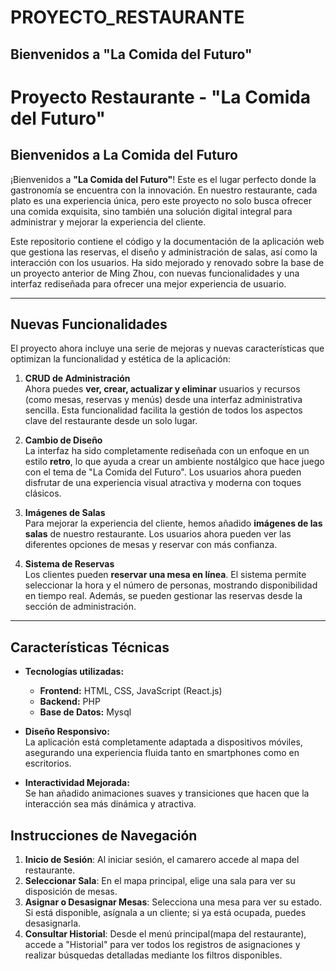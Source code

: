# PROYECTO_RESTAURANTE

## Bienvenidos a "La Comida del Futuro"

# Proyecto Restaurante - "La Comida del Futuro"

## Bienvenidos a La Comida del Futuro

¡Bienvenidos a **"La Comida del Futuro"**! Este es el lugar perfecto donde la gastronomía se encuentra con la innovación. En nuestro restaurante, cada plato es una experiencia única, pero este proyecto no solo busca ofrecer una comida exquisita, sino también una solución digital integral para administrar y mejorar la experiencia del cliente.

Este repositorio contiene el código y la documentación de la aplicación web que gestiona las reservas, el diseño y administración de salas, así como la interacción con los usuarios. Ha sido mejorado y renovado sobre la base de un proyecto anterior de Ming Zhou, con nuevas funcionalidades y una interfaz rediseñada para ofrecer una mejor experiencia de usuario.

---

## Nuevas Funcionalidades

El proyecto ahora incluye una serie de mejoras y nuevas características que optimizan la funcionalidad y estética de la aplicación:

1. **CRUD de Administración**  
   Ahora puedes **ver, crear, actualizar y eliminar** usuarios y recursos (como mesas, reservas y menús) desde una interfaz administrativa sencilla. Esta funcionalidad facilita la gestión de todos los aspectos clave del restaurante desde un solo lugar.

2. **Cambio de Diseño**  
   La interfaz ha sido completamente rediseñada con un enfoque en un estilo **retro**, lo que ayuda a crear un ambiente nostálgico que hace juego con el tema de "La Comida del Futuro". Los usuarios ahora pueden disfrutar de una experiencia visual atractiva y moderna con toques clásicos.

3. **Imágenes de Salas**  
   Para mejorar la experiencia del cliente, hemos añadido **imágenes de las salas** de nuestro restaurante. Los usuarios ahora pueden ver las diferentes opciones de mesas y reservar con más confianza.

4. **Sistema de Reservas**  
   Los clientes pueden **reservar una mesa en línea**. El sistema permite seleccionar la hora y el número de personas, mostrando disponibilidad en tiempo real. Además, se pueden gestionar las reservas desde la sección de administración.

---

## Características Técnicas

- **Tecnologías utilizadas:**
  - **Frontend:** HTML, CSS, JavaScript (React.js)
  - **Backend:** PHP
  - **Base de Datos:** Mysql

- **Diseño Responsivo:**  
  La aplicación está completamente adaptada a dispositivos móviles, asegurando una experiencia fluida tanto en smartphones como en escritorios.

- **Interactividad Mejorada:**  
  Se han añadido animaciones suaves y transiciones que hacen que la interacción sea más dinámica y atractiva.

## Instrucciones de Navegación

1. **Inicio de Sesión**: Al iniciar sesión, el camarero accede al mapa del restaurante.
2. **Seleccionar Sala**: En el mapa principal, elige una sala para ver su disposición de mesas.
3. **Asignar o Desasignar Mesas**: Selecciona una mesa para ver su estado. Si está disponible, asígnala a un cliente; si ya está ocupada, puedes desasignarla.
4. **Consultar Historial**: Desde el menú principal(mapa del restaurante), accede a "Historial" para ver todos los registros de asignaciones y realizar búsquedas detalladas mediante los filtros disponibles.

